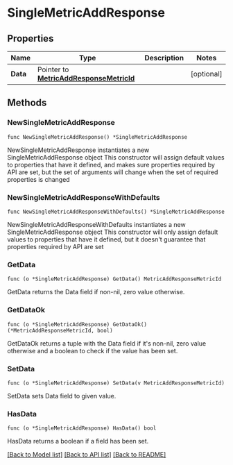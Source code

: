 # SingleMetricAddResponse

## Properties

Name | Type | Description | Notes
------------ | ------------- | ------------- | -------------
**Data** | Pointer to [**MetricAddResponseMetricId**](MetricAddResponseMetricId.md) |  | [optional] 

## Methods

### NewSingleMetricAddResponse

`func NewSingleMetricAddResponse() *SingleMetricAddResponse`

NewSingleMetricAddResponse instantiates a new SingleMetricAddResponse object
This constructor will assign default values to properties that have it defined,
and makes sure properties required by API are set, but the set of arguments
will change when the set of required properties is changed

### NewSingleMetricAddResponseWithDefaults

`func NewSingleMetricAddResponseWithDefaults() *SingleMetricAddResponse`

NewSingleMetricAddResponseWithDefaults instantiates a new SingleMetricAddResponse object
This constructor will only assign default values to properties that have it defined,
but it doesn't guarantee that properties required by API are set

### GetData

`func (o *SingleMetricAddResponse) GetData() MetricAddResponseMetricId`

GetData returns the Data field if non-nil, zero value otherwise.

### GetDataOk

`func (o *SingleMetricAddResponse) GetDataOk() (*MetricAddResponseMetricId, bool)`

GetDataOk returns a tuple with the Data field if it's non-nil, zero value otherwise
and a boolean to check if the value has been set.

### SetData

`func (o *SingleMetricAddResponse) SetData(v MetricAddResponseMetricId)`

SetData sets Data field to given value.

### HasData

`func (o *SingleMetricAddResponse) HasData() bool`

HasData returns a boolean if a field has been set.


[[Back to Model list]](../README.md#documentation-for-models) [[Back to API list]](../README.md#documentation-for-api-endpoints) [[Back to README]](../README.md)


